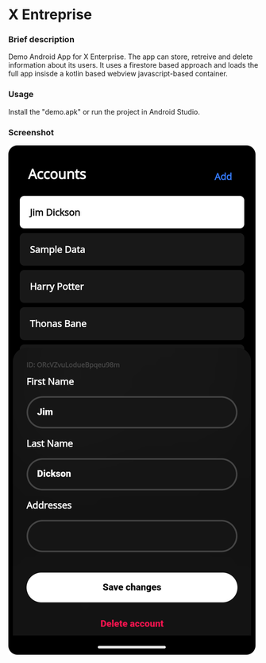 # X Entreprise
### Brief description
Demo Android App for X Enterprise. The app can store, retreive and delete information about its users. It uses a firestore based approach and loads the full app insisde a kotlin based webview javascript-based container.

### Usage
Install the "demo.apk" or run the project in Android Studio.

### Screenshot
![](https://raw.githubusercontent.com/appvoid/X-Enterprise/master/app/src/main/assets/2.png)
